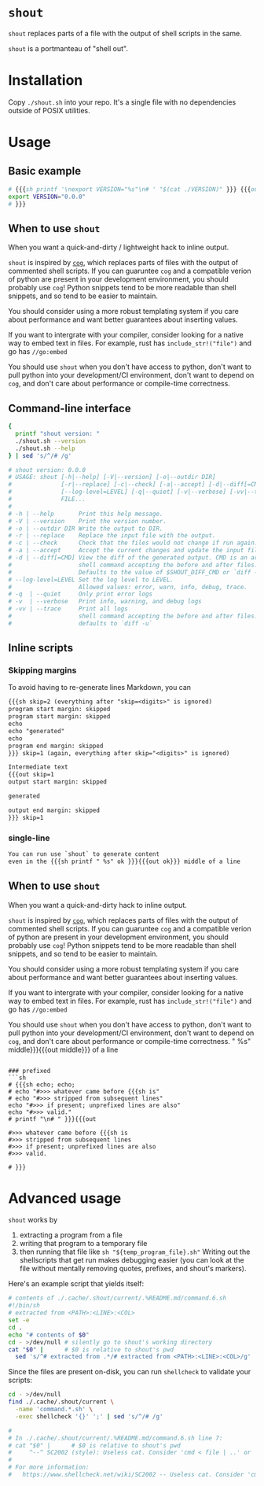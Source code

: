 # `shout`

`shout` replaces parts of a file with the output of shell scripts in the same.

`shout` is a portmanteau of "shell out".

# Installation

Copy `./shout.sh` into your repo.
It's a single file with no dependencies outside of POSIX utilities.

# Usage

## Basic example

```sh
# {{{sh printf '\nexport VERSION="%s"\n# ' "$(cat ./VERSION)" }}} {{{out
export VERSION="0.0.0"
# }}}
```

## When to use `shout`

When you want a quick-and-dirty / lightweight hack to inline output.

`shout` is inspired by [`cog`][cog], which replaces parts of files with the output of commented shell scripts.
If you can guaruntee `cog` and a compatible verion of python are present in your development environment, you should probably use `cog`!
Python snippets tend to be more readable than shell snippets, and so tend to be easier to maintain.

You should consider using a more robust templating system if you care about performance and want better guarantees about inserting values.

If you want to intergrate with your compiler, consider looking for a native way to embed text in files.
For example, rust has `include_str!("file")` and go has `//go:embed`
<!-- TODO: link -->

You should use `shout` when you don't have access to python, don't want to pull python into your development/CI environment, don't want to depend on `cog`, and don't care about performance or compile-time correctness.

## Command-line interface

<!-- {{{sh skip=1 -->
```sh
{
  printf "shout version: "
  ./shout.sh --version
  ./shout.sh --help
} | sed 's/^/# /g'
```
<!-- }}} skip=1 -->
<!-- {{{out skip=1 -->
```sh
# shout version: 0.0.0
# USAGE: shout [-h|--help] [-V|--version] [-o|--outdir DIR]
#              [-r|--replace] [-c|--check] [-a|--accept] [-d|--diff[=CMD]]
#              [--log-level=LEVEL] [-q|--quiet] [-v|--verbose] [-vv|--trace]
#              FILE...
# 
# -h | --help       Print this help message.
# -V | --version    Print the version number.
# -o | --outdir DIR Write the output to DIR.
# -r | --replace    Replace the input file with the output.
# -c | --check      Check that the files would not change if run again.
# -a | --accept     Accept the current changes and update the input file.
# -d | --diff[=CMD] View the diff of the generated output. CMD is an arbitrary
#                   shell command accepting the before and after files.
#                   Defaults to the value of $SHOUT_DIFF_CMD or `diff -u`
# --log-level=LEVEL Set the log level to LEVEL.
#                   Allowed values: error, warn, info, debug, trace.
# -q  | --quiet     Only print error logs
# -v  | --verbose   Print info, warning, and debug logs
# -vv | --trace     Print all logs
#                   shell command accepting the before and after files.
#                   defaults to `diff -u`
```
<!-- }}} skip=1 -->

## Inline scripts

### Skipping margins
To avoid having to re-generate lines Markdown, you can

```txt
{{{sh skip=2 (everything after "skip=<digits>" is ignored)
program start margin: skipped
program start margin: skipped
echo
echo "generated"
echo
program end margin: skipped
}}} skip=1 (again, everything after skip="<digits>" is ignored)

Intermediate text
{{{out skip=1
output start margin: skipped

generated

output end margin: skipped
}}} skip=1
```

### single-line
```txt
You can run use `shout` to generate content
even in the {{{sh printf " %s" ok }}}{{{out ok}}} middle of a line
```

## When to use `shout`

When you want a quick-and-dirty hack to inline output.

`shout` is inspired by [`cog`][cog], which replaces parts of files with the output of commented shell scripts.
If you can guaruntee `cog` and a compatible verion of python are present in your development environment, you should probably use `cog`!
Python snippets tend to be more readable than shell snippets, and so tend to be easier to maintain.

You should consider using a more robust templating system if you care about performance and want better guarantees about inserting values.

If you want to intergrate with your compiler, consider looking for a native way to embed text in files.
For example, rust has `include_str!("file")` and go has `//go:embed`
<!-- TODO: link -->

You should use `shout` when you don't have access to python, don't want to pull python into your development/CI environment, don't want to depend on `cog`, and don't care about performance or compile-time correctness.
 " %s" middle}}}{{{out middle}}} of a line
```

### prefixed
```sh
# {{{sh echo; echo;
# echo "#>>> whatever came before {{{sh is"
# echo "#>>> stripped from subsequent lines"
echo "#>>> if present; unprefixed lines are also"
echo "#>>> valid."
# printf "\n# " }}}{{{out

#>>> whatever came before {{{sh is
#>>> stripped from subsequent lines
#>>> if present; unprefixed lines are also
#>>> valid.

# }}}
```

# Advanced usage

`shout` works by
  1. extracting a program from a file
  2. writing that program to a temporary file
  3. then running that file like `sh "${temp_program_file}.sh"` 
Writing out the shellscripts that get run makes debugging easier (you can look at the file without mentally removing quotes, prefixes, and shout's markers).

Here's an example script that yields itself:
<!-- {{{sh
echo "# contents of $0"
cd - >/dev/null # silently go to shout's working directory
cat "$0" |      # $0 is relative to shout's pwd
  sed 's/^# extracted from .*/# extracted from <PATH>:<LINE>:<COL>/g'
}}}{{{out skip=1 -->
```sh
# contents of ./.cache/.shout/current/.%README.md/command.6.sh
#!/bin/sh
# extracted from <PATH>:<LINE>:<COL>
set -e
cd .
echo "# contents of $0"
cd - >/dev/null # silently go to shout's working directory
cat "$0" |      # $0 is relative to shout's pwd
  sed 's/^# extracted from .*/# extracted from <PATH>:<LINE>:<COL>/g'

```
<!-- }}} skip=1 -->

Since the files are present on-disk, you can run `shellcheck` to validate your scripts:
<!-- {{{sh skip=1 -->
```sh
cd - >/dev/null
find ./.cache/.shout/current \
  -name 'command.*.sh' \
  -exec shellcheck '{}' ';' | sed 's/^/# /g'
```
<!-- }}} skip=1 -->
<!-- {{{out skip=1 -->
```sh
# 
# In ./.cache/.shout/current/.%README.md/command.6.sh line 7:
# cat "$0" |      # $0 is relative to shout's pwd
#     ^--^ SC2002 (style): Useless cat. Consider 'cmd < file | ..' or 'cmd file | ..' instead.
# 
# For more information:
#   https://www.shellcheck.net/wiki/SC2002 -- Useless cat. Consider 'cmd < file...
```
<!-- }}} skip=1 -->


<!-- comments -->
[cog]: https://cog.readthedocs.io/en/latest/
